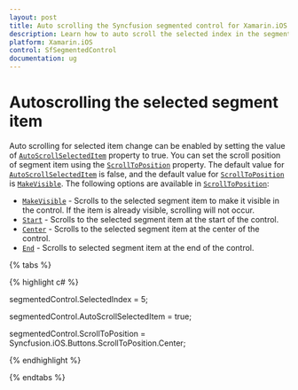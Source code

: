 ```yaml
---
layout: post
title: Auto scrolling the Syncfusion segmented control for Xamarin.iOS
description: Learn how to auto scroll the selected index in the segmented control
platform: Xamarin.iOS
control: SfSegmentedControl
documentation: ug
---
```


# Autoscrolling the selected segment item

Auto scrolling for selected item change can be enabled by setting the value of [`AutoScrollSelectedItem`]() property to true. You can set the scroll position of segment item using the [`ScrollToPosition`]() property. The default value for [`AutoScrollSelectedItem`]() is false, and the default value for [`ScrollToPosition`]() is [`MakeVisible`](). The following options are available in [`ScrollToPosition`]():
	
* [`MakeVisible`]() -  Scrolls to the selected segment item to make it visible in the control. If the item is already visible, scrolling will not occur.
* [`Start`]() -  Scrolls to the selected segment item at the start of the control.
* [`Center`]() - Scrolls to the selected segment item at the center of the control.
* [`End`]() - Scrolls to selected segment item at the end of the control.

{% tabs %}

{% highlight c# %}

segmentedControl.SelectedIndex = 5;

segmentedControl.AutoScrollSelectedItem = true;

segmentedControl.ScrollToPosition = Syncfusion.iOS.Buttons.ScrollToPosition.Center;

{% endhighlight %}

{% endtabs %}